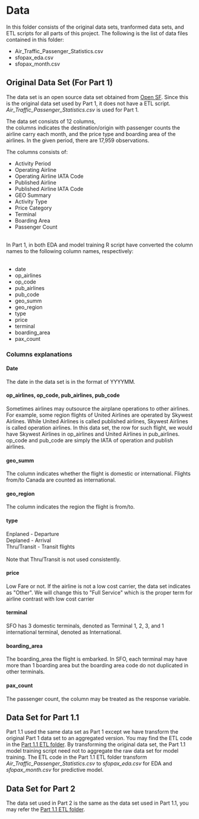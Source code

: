 # Data

In this folder consists of the original data sets, tranformed data sets, and ETL scripts for all parts of this project. The following is the list of data files contained in this folder:
<ul>
	<li>Air_Traffic_Passenger_Statistics.csv</li>
	<li>sfopax_eda.csv</li>
	<li>sfopax_month.csv</li>
</ul>

## Original Data Set (For Part 1)
The data set is an open source data set obtained from <a href="https://datasf.org/opendata/">Open SF</a>. Since this is the original data set used by Part 1, it does not have a ETL script. <i>Air_Traffic_Passenger_Statistics.csv</i> is used for Part 1.

The data set consists of 12 columns,<br>
the columns indicates the destination/origin with passenger counts the airline carry each month, and the price type and boarding area of the airlines. In the given period, there are 17,959 observations.

The columns consists of:
<ul>
	<li>Activity Period</li>
	<li>Operating Airline</li>
	<li>Operating Airline IATA Code</li>
	<li>Published Airline</li>
	<li>Published Airline IATA Code</li>
	<li>GEO Summary</li>
	<li>Activity Type</li>
	<li>Price Category</li>
	<li>Terminal</li>
	<li>Boarding Area</li>
	<li>Passenger Count</li>
</ul>
<br>
In Part 1, in both EDA and model training R script have converted the column names to the following column names, respectively:
<br><br>

<ul>
<li>date</li>
<li>op_airlines</li>
<li>op_code</li>
<li>pub_airlines</li>
<li>pub_code</li>
<li>geo_summ</li>
<li>geo_region</li>
<li>type</li>
<li>price</li>
<li>terminal</li>
<li>boarding_area</li>
<li>pax_count</li>
</ul>

### Columns explanations
#### Date
The date in the data set is in the format of YYYYMM.

#### op_airlines, op_code, pub_airlines, pub_code
Sometimes airlines may outsource the airplane operations to other airlines. For example, some region flights of United Airlines are operated by Skywest Airlines. While United Airlines is called published airlines, Skywest Airlines is called operation airlines. In this data set, the row for such flight, we would have Skywest Airlines in op_airlines and United Airlines in pub_airlines. op_code and pub_code are simply the IATA of operation and publish airlines.

#### geo_summ
The column indicates whether the flight is domestic or international. Flights from/to Canada are counted as international.

#### geo_region
The column indicates the region the flight is from/to.

#### type
Enplaned - Departure<br>
Deplaned - Arrival<br>
Thru/Transit - Transit flights<br>
<br>
Note that Thru/Transit is not used consistently.

#### price
Low Fare or not. If the airline is not a low cost carrier, the data set indicates as "Other". We will change this to "Full Service" which is the proper term for airline contrast with low cost carrier

#### terminal
SFO has 3 domestic terminals, denoted as Terminal 1, 2, 3, and 1 international terminal, denoted as International.

#### boarding_area
The boarding_area the flight is embarked. In SFO, each terminal may have more than 1 boarding area but the boarding area code do not duplicated in other terminals.

#### pax_count
The passenger count, the column may be treated as the response variable.


## Data Set for Part 1.1
Part 1.1 used the same data set as Part 1 except we have transform the original Part 1 data set to an aggregated version. You may find the ETL code in the <a href="https://github.com/jacquessham/sfotraffic/tree/master/Data/ETL_part1_1">Part 1.1 ETL folder</a>. By transforming the original data set, the Part 1.1 model training script need not to aggregate the raw data set for model training. The ETL code in the Part 1.1 ETL folder transform <i>Air_Traffic_Passenger_Statistics.csv</i> to <i>sfopax_eda.csv</i> for EDA and <i>sfopax_month.csv</i> for predictive model.

## Data Set for Part 2
The data set used in Part 2 is the same as the data set used in Part 1.1, you may refer the <a href="https://github.com/jacquessham/sfotraffic/tree/master/Data/ETL_part1_1">Part 1.1 ETL folder</a>.

